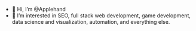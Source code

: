 - 👋 Hi, I’m @Applehand
- 👀 I’m interested in SEO, full stack web development, game development, data science and visualization, automation, and everything else.

